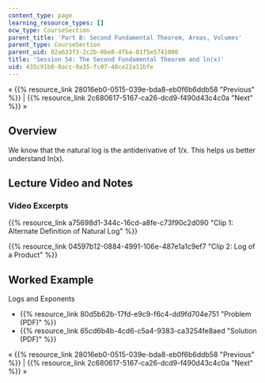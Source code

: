 ```yaml
---
content_type: page
learning_resource_types: []
ocw_type: CourseSection
parent_title: 'Part B: Second Fundamental Theorem, Areas, Volumes'
parent_type: CourseSection
parent_uid: 82a633f3-2c2b-0be8-4fba-01f5e5741006
title: 'Session 54: The Second Fundamental Theorem and ln(x)'
uid: 435c91b0-8acc-9a35-fc07-48ce22a11bfe
---
```


« {{% resource_link 28016eb0-0515-039e-bda8-eb0f6b6ddb58 "Previous" %}} | {{% resource_link 2c680617-5167-ca26-dcd9-f490d43c4c0a "Next" %}} »

Overview
--------

We know that the natural log is the antiderivative of 1/x. This helps us better understand ln(x).

Lecture Video and Notes
-----------------------

### Video Excerpts

{{% resource_link a75698d1-344c-16cd-a8fe-c73f90c2d090 "Clip 1: Alternate Definition of Natural Log" %}}

{{% resource_link 04597b12-0884-4991-106e-487e1a1c9ef7 "Clip 2: Log of a Product" %}}

Worked Example
--------------

Logs and Exponents

*   {{% resource_link 80d5b62b-17fd-e9c9-f6c4-dd9fd704e751 "Problem (PDF)" %}}
*   {{% resource_link 65cd6b4b-4cd6-c5a4-9383-ca3254fe8aed "Solution (PDF)" %}}

« {{% resource_link 28016eb0-0515-039e-bda8-eb0f6b6ddb58 "Previous" %}} | {{% resource_link 2c680617-5167-ca26-dcd9-f490d43c4c0a "Next" %}} »
